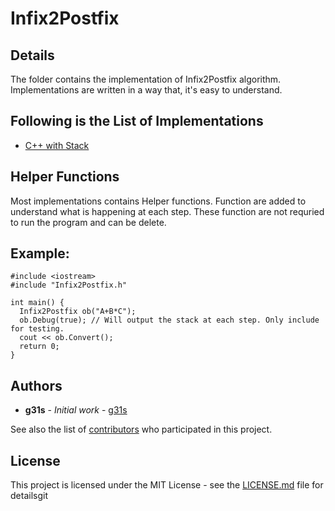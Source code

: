 # Infix2Postfix

## Details

The folder contains the implementation of Infix2Postfix algorithm. Implementations are written in a way that, it's easy to understand.

## Following is the List of Implementations

* [C++ with Stack](C++/Infix2Postfix.h)

## Helper Functions

Most implementations contains Helper functions. Function are added to understand what is happening at each step. These function are not requried to run the program and can be delete. 

## Example:
```
#include <iostream>
#include "Infix2Postfix.h"

int main() {
  Infix2Postfix ob("A+B*C");
  ob.Debug(true); // Will output the stack at each step. Only include for testing.
  cout << ob.Convert();
  return 0;
}
```

## Authors

* **g31s** - *Initial work* - [g31s](https://github.com/g31s)

See also the list of [contributors](https://github.com/g31s/algorithms/contributors) who participated in this project.

## License

This project is licensed under the MIT License - see the [LICENSE.md](LICENSE.md) file for detailsgit 
